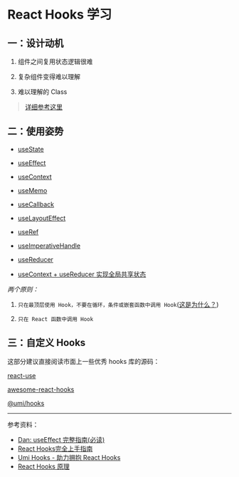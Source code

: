 # React Hooks 学习

## 一：设计动机

1. 组件之间复用状态逻辑很难

2. 复杂组件变得难以理解

3. 难以理解的 Class


> [详细参考这里](https://zh-hans.reactjs.org/docs/hooks-intro.html#motivation)

## 二：使用姿势

* [useState](./src/pages/use-state/index.tsx)

* [useEffect](./src/pages/use-effect/index.tsx)

* [useContext](./src/pages/use-context/index.tsx)

* [useMemo](./src/pages/use-memo/index.tsx)

* [useCallback](./src/pages/use-callback/index.tsx)

* [useLayoutEffect](./src/pages/use-layout-effect/index.tsx)

* [useRef](./src/pages/use-ref/index.tsx)

* [useImperativeHandle](./src/pages/use-imperative-handle/index.tsx)

* [useReducer](./src/pages/use-reducer/index.tsx)

* [useContext + useReducer 实现全局共享状态](./src/pages/global-state/index.tsx)


*两个原则：*

1. `只在最顶层使用 Hook，不要在循环，条件或嵌套函数中调用 Hook`([这是为什么？](https://github.com/brickspert/blog/issues/26))

2. `只在 React 函数中调用 Hook`

## 三：自定义 Hooks

这部分建议直接阅读市面上一些优秀 hooks 库的源码：

[react-use](https://github.com/streamich/react-use)

[awesome-react-hooks](https://github.com/rehooks/awesome-react-hooks)

[@umi/hooks](https://github.com/umijs/hooks)

---

参考资料：

* [Dan: useEffect 完整指南(必读)](https://overreacted.io/zh-hans/a-complete-guide-to-useeffect/)
* [React Hooks完全上手指南](https://zhuanlan.zhihu.com/p/92211533)
* [Umi Hooks - 助力拥抱 React Hooks](https://zhuanlan.zhihu.com/p/103150605)
* [React Hooks 原理](https://github.com/brickspert/blog/issues/26)
